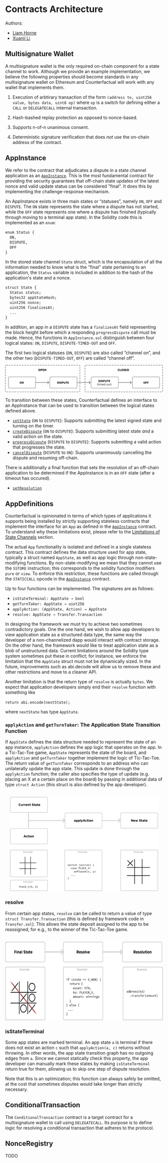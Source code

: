# Contracts Architecture

Authors:

- [Liam Horne](https://github.com/snario)
- [Xuanji Li](https://github.com/IIIIllllIIIIllllIIIIllllIIIIllllIIIIll)

## Multisignature Wallet

A multisignature wallet is the only required on-chain component for a state channel to work. Although we provide an example implementation, we believe the following properties should become standards in any multisignature wallet on Ethereum and Counterfactual will work with any wallet that implements them.

1. Execution of arbtirary transaction of the form `(address to, uint256 value, bytes data, uint8 op)` where `op` is a switch for defining either a `CALL` or `DELEGATECALL` internal transaction.

2. Hash-bashed replay protection as opposed to nonce-based.

3. Supports n-of-n unanimous consent.

4. Deterministic signature verification that does _not_ use the on-chain address of the contract.

## AppInstance

We refer to the contract that adjudicates a dispute in a state channel application as an [`AppInstance`](#appinstance). This is the most fundamental contract for providing the security guarantees that off-chain state updates of the latest nonce and valid update status can be considered "final". It does this by implementing the challenge-response mechanism.

An AppInstance exists in three main states or “statuses”, namely `ON`, `OFF` and `DISPUTE`. The `ON` state represents the state where a dispute has not started, while the `OFF` state represents one where a dispute has finished (typically through moving to a terminal app state). In the Solidity code this is implemented as an `enum`:

```solidity
enum Status {
  ON,
  DISPUTE,
  OFF
}
```

In the stored state channel `State` struct, which is the encapsulation of all the information needed to know what is the "final" state pertaining to an application, the `Status` variable is included in addition to the hash of the application's state and a nonce.

```solidity
struct State {
  Status status;
  bytes32 appStateHash;
  uint256 nonce;
  uint256 finalizesAt;
  ...
}
```

In addition, an app in a `DISPUTE` state has a `finalizesAt` field representing the block height before which a responding `progressDispute` call must be made. Hence, the functions in `AppInstance.sol` distinguish between four logical states: `ON`, `DISPUTE`, `DISPUTE-TIMED-OUT` and `OFF`.

The first two logical statuses (`ON`, `DISPUTE`) are also called “channel on”, and the other two (`DISPUTE-TIMED-OUT`, `OFF`) are called “channel off”.

![statechannel statuses](../img/statechannel-statuses.svg)

To transition between these states, Counterfactual defines an interface to an AppInstance that can be used to transition between the logical states defined above.

- [`setState`](https://github.com/counterfactual/monorepo/blob/master/packages/contracts/contracts/AppInstance.sol#L161) (`ON` to `DISPUTE`): Supports submitting the latest signed state and turning on the timer.
- [`createDispute`](https://github.com/counterfactual/monorepo/blob/master/packages/contracts/contracts/AppInstance.sol#L214) (`ON` to `DISPUTE`): Supports submitting latest state _and_ a valid action on the state.
- [`progressDispute`](https://github.com/counterfactual/monorepo/blob/master/packages/contracts/contracts/AppInstance.sol#L301) (`DISPUTE` to `DISPUTE`): Supports submitting a valid action that progresses the state.
- [`cancelDispute`](https://github.com/counterfactual/monorepo/blob/master/packages/contracts/contracts/AppInstance.sol#L359) (`DISPUTE` to `ON`): Supports unanimously cancelling the dispute and resuming off-chain.

There is additionally a final function that sets the resolution of an off-chain application to be determined if the AppInstance is in an `OFF` state (after a timeout has occured).

- [`setResolution`](https://github.com/counterfactual/monorepo/blob/master/packages/contracts/contracts/AppInstance.sol#L387)

## AppDefinitions

Counterfactual is opinionated in terms of which types of applications it supports being installed by strictly supporting stateless contracts that implement the interface for an `App` as defined in the [`AppInstance`](#appinstance) contract. To understand why these limitations exist, please refer to the [Limitations of State Channels](#limitations) section.

The actual `App` functionality is isolated and defined in a single stateless contract. This contract defines the data structure used for app state, typically a struct named `AppState`, as well as app logic through non-state-modifying functions. By non-state-modifying we mean that they cannot use the `SSTORE` instruction; this corresponds to the solidity function modifiers `pure` or `view`. To enforce this restriction, these functions are called through the `STATICCALL` opcode in the [`AppInstance`](#appinstance) contract.

Up to four functions can be implemented. The signatures are as follows:

- `isStateTerminal: AppState → bool`
- `getTurnTaker: AppState → uint256`
- `applyAction: (AppState, Action) → AppState`
- `resolve: AppState → Transfer.Transaction`

In designing the framework we must try to achieve two sometimes contradictory goals. One the one hand, we wish to allow app developers to view application state as a structured data type, the same way the developer of a non-channelized dapp would interact with contract storage. On the other hand, the framework would like to treat application state as a blob of unstructured data. Current limitations around the Solidity type system sometimes put these in conflict; for instance, we enforce the limitation that the `AppState` struct must not be dynamically sized. In the future, improvements such as abi.decode will allow us to remove these and other restrictions and move to a cleaner API.

Another limitation is that the return type of `resolve` is actually `bytes`. We expect that application developers simply end their `resolve` function with something like

`return abi.encode(nextState);`

where `nextState` has type `AppState`.

### `applyAction` and `getTurnTaker`: The Application State Transition Function

If `AppState` defines the data structure needed to represent the state of an app instance, `applyAction` defines the app logic that operates on the app. In a Tic-Tac-Toe game, `AppState` represents the state of the board, and `applyAction` and `getTurnTaker` together implement the logic of Tic-Tac-Toe. The return value of `getTurnTaker` corresponds to an address who can unilaterally update the app state. This update is done through the `applyAction` function; the caller also specifies the type of update (e.g. placing an X at a certain place on the board) by passing in additional data of type `struct Action` (this struct is also defined by the app developer).

<center>
    <br />
    <img src="./img/applyAction.svg" height="300">
    <br />
</center>

### resolve

From certain app states, `resolve` can be called to return a value of type `struct Transfer.Transaction` (this is defined by framework code in `Transfer.sol`). This allows the state deposit assigned to the app to be reassigned, for e.g., to the winner of the Tic-Tac-Toe game.

<center>
    <br/>
    <img src="./img/resolve.svg" height="250">
    <br/>
</center>

### isStateTerminal

Some app states are marked terminal. An app state `a` is terminal if there does not exist an action `c` such that `applyAction(a, c)` returns without throwing. In other words, the app state transition graph has no outgoing edges from `a`. Since we cannot statically check this property, the app developer can manually mark these states by making `isStateTerminal` return true for them, allowing us to skip one step of dispute resolution.

Note that this is an optimization; this function can always safely be omitted, at the cost that sometimes disputes would take longer than strictly necessary.

## ConditionalTransaction

The `ConditionalTransaction` contract is a target contract for a multisignature wallet to call using `DELEGATECALL`. Its purpose is to define logic for resolving a conditional transaction that adheres to the protocol.

## NonceRegistry

TODO